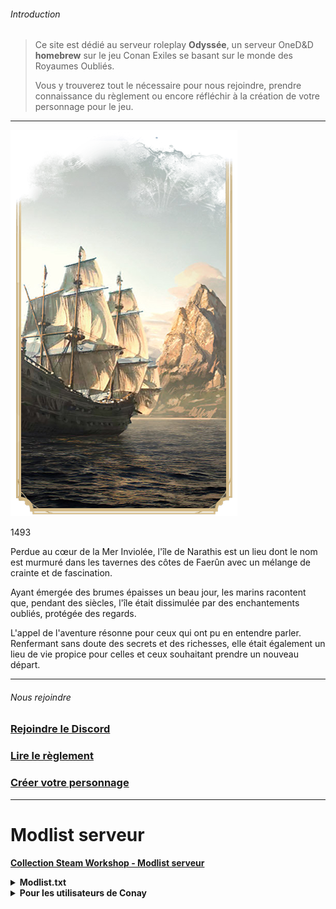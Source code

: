 ###### Introduction

>Ce site est dédié au serveur roleplay **Odyssée**, un serveur OneD&D **homebrew** sur le jeu Conan Exiles se basant sur le monde des Royaumes Oubliés.
>
>Vous y trouverez tout le nécessaire pour nous rejoindre, prendre connaissance du règlement ou encore réfléchir à la création de votre personnage pour le jeu.

---

<div class="bloc-intro">
    <img src="_media\pres-introduction.png" alt="Introduction" class="img-intro" data-no-zoom />
        <div class="bloc-texte-intro">
            <div class="intro">
                <p>1493</p>
            </div>
            <div class="texte-intro">
                <p>Perdue au cœur de la Mer Inviolée, l'île de Narathis est un lieu dont le nom est murmuré dans les tavernes des côtes de Faerûn avec un mélange de crainte et de fascination.</p>
                <p>Ayant émergée des brumes épaisses un beau jour, les marins racontent que, pendant des siècles, l'île était dissimulée par des enchantements oubliés, protégée des regards.</p>
                <p>L'appel de l'aventure résonne pour ceux qui ont pu en entendre parler. Renfermant sans doute des secrets et des richesses, elle était également un lieu de vie propice pour celles et ceux souhaitant prendre un nouveau départ.</p>
            </div>
        </div>
</div>

---

###### Nous rejoindre

<div class="gallery-home">
  <div class="gallery-item">
    <a href="https://discord.gg/ZFxCyXwCjY" target="_blank">
      <i class="fab fa-discord home-icon"></i>
      <h3>Rejoindre le Discord</h3>
    </a>
  </div>
  <div class="gallery-item">
    <a href="#/reglement">
      <i class="fas fa-book home-icon"></i>
      <h3>Lire le règlement</h3>
    </a>
  </div>
  <div class="gallery-item">
    <a href="#/especes">
      <i class="fas fa-user-edit home-icon"></i>
      <h3>Créer votre personnage</h3>
    </a>
  </div>
</div>

---

# Modlist serveur

**[Collection Steam Workshop - Modlist serveur](https://steamcommunity.com/workshop/filedetails/?id=3351472692)**

<details>
<summary><strong>Modlist.txt</strong></summary>

```
........\steamapps\workshop\content\440900\1823412793/ModControlPanel.pak
........\steamapps\workshop\content\440900\3373599765\KnightsSanity.pak
........\steamapps\workshop\content\440900\1369802940/Emberlight.pak
........\steamapps\workshop\content\440900\2752945598/Beyond_Decor_II.pak
........\steamapps\workshop\content\440900\2474566370/Beyond_Decor.pak
........\steamapps\workshop\content\440900\3261081547/Beyond_Cities.pak
........\steamapps\workshop\content\440900\2250037083/RavencrestCouriers.pak
........\steamapps\workshop\content\440900\1414531358/Asghaard_deco_and_placeables.pak
........\steamapps\workshop\content\440900\2871328013/DungeonMasterTools.pak
........\steamapps\workshop\content\440900\1928978003/NorthernTimber.pak
........\steamapps\workshop\content\440900\1855055876/ArenaPier.pak
........\steamapps\workshop\content\440900\2095912535/Asghaard_Desert_Town.pak
........\steamapps\workshop\content\440900\2411388528/SandAndStone.pak
........\steamapps\workshop\content\440900\2279131041/Asghaard_Ancient_Civilization.pak
........\steamapps\workshop\content\440900\3162040476/Beyond_Architect.pak
........\steamapps\workshop\content\440900\2806095907/Dudes_Creative_Constructions.pak
........\steamapps\workshop\content\440900\3353695848/Dudes_Construction_Hammer.pak
........\steamapps\workshop\content\440900\3299815811/FireAndIce.pak
........\steamapps\workshop\content\440900\2723987721/Pythagoras_Support_Beams.pak
........\steamapps\workshop\content\440900\2744140111/SvS3.pak
........\steamapps\workshop\content\440900\1889798538/SvS2.pak
........\steamapps\workshop\content\440900\1705201022/SvS_Extended.pak
........\steamapps\workshop\content\440900\2854276803/EvilsCabinet.pak
........\steamapps\workshop\content\440900\3216398799/LadysOfEvil.pak
........\steamapps\workshop\content\440900\3073504073/Agonys-Attic.pak
........\steamapps\workshop\content\440900\2982469779/JCF.pak
........\steamapps\workshop\content\440900\3362177073/JCF2.pak
........\steamapps\workshop\content\440900\3086070534/JCACC.pak
........\steamapps\workshop\content\440900\3210360389/RRA.pak
........\steamapps\workshop\content\440900\3100719163/EvilSA.pak
........\steamapps\workshop\content\440900\3326354818/immersivearmor.pak
........\steamapps\workshop\content\440900\2963680793/LoD_MetalAndFlesh.pak
........\steamapps\workshop\content\440900\1976970830/GrimProductions.pak
........\steamapps\workshop\content\440900\3008860121/Cookie_Skinnery.pak
........\steamapps\workshop\content\440900\2050780234/BarbarianBarber.pak
........\steamapps\workshop\content\440900\3248573436/Attic-Hair.pak
........\steamapps\workshop\content\440900\3221682299/Sel_heads1.pak
........\steamapps\workshop\content\440900\2799362941/maleNewFaces.pak
........\steamapps\workshop\content\440900\3000822644/femaleLegacyFaces.pak
........\steamapps\workshop\content\440900\2772364595/femaleNewFaces.pak
........\steamapps\workshop\content\440900\3172623603/wrweazNewFaces_for_totCustom.pak
........\steamapps\workshop\content\440900\2794943951/HighmanesArsenal.pak
........\steamapps\workshop\content\440900\1629644846/KerozardsParagonLeveling.pak
........\steamapps\workshop\content\440900\933782986/ExilesExtreme.pak
........\steamapps\workshop\content\440900\2644416526/Beyond_Stations.pak
........\steamapps\workshop\content\440900\2097790925/TestingRaceMod.pak
........\steamapps\workshop\content\440900\2384014945/Grim_Wonderbody_reupload.pak
........\steamapps\workshop\content\440900\3350115820/ProjectNWNX.pak
........\steamapps\workshop\content\440900\2300463941/Devious_Desires.pak
........\steamapps\workshop\content\440900\1369743238/No_Building_Placement_Restrictions.pak
........\steamapps\workshop\content\440900\3361421897/ODMod.pak
........\steamapps\workshop\content\440900\3036057084/ModAdmin.pak
........\steamapps\workshop\content\440900\3036058836/RoleplayRedux.pak
........\steamapps\workshop\content\440900\2677532697/TotImmersiveHud.pak
........\steamapps\workshop\content\440900\2850232250/TotAdmin.pak
........\steamapps\workshop\content\440900\3296083010/TotModuleDeath.pak
........\steamapps\workshop\content\440900\2847709656/TotChat.pak
........\steamapps\workshop\content\440900\2886779102/TotCustom.pak
........\steamapps\workshop\content\440900\2762696414/matswapper.pak
```

</details>

<details>

Si vous utilisez **[Conay](https://ratajmods.net/conay)** (un launcher alternatif permettant d'avoir plusieurs modlists), créez un fichier .json "odyssee" et placez le dans le dossier ```servers``` de Conay.

<summary><strong>Pour les utilisateurs de Conay</strong></summary>

```
{
    "name": "odyssee",
    "ip": "82.65.103.36:7777",
    "mods": [
        "1823412793/ModControlPanel.pak",
        "3373599765/KnightsSanity.pak",
        "1369802940/Emberlight.pak",
        "2752945598/Beyond_Decor_II.pak",
        "2474566370/Beyond_Decor.pak",
        "3261081547/Beyond_Cities.pak",
        "2250037083/RavencrestCouriers.pak",
        "1414531358/Asghaard_deco_and_placeables.pak",
        "2871328013/DungeonMasterTools.pak",
        "1928978003/NorthernTimber.pak",
        "1855055876/ArenaPier.pak",
        "2095912535/Asghaard_Desert_Town.pak",
        "2411388528/SandAndStone.pak",
        "2279131041/Asghaard_Ancient_Civilization.pak",
        "3162040476/Beyond_Architect.pak",
        "2806095907/Dudes_Creative_Constructions.pak",
        "3353695848/Dudes_Construction_Hammer.pak",
        "3299815811/FireAndIce.pak",
        "2723987721/Pythagoras_Support_Beams.pak",
        "2744140111/SvS3.pak",
        "1889798538/SvS2.pak",
        "1705201022/SvS_Extended.pak",
        "2854276803/EvilsCabinet.pak",
        "3216398799/LadysOfEvil.pak",
        "3073504073/Agonys-Attic.pak",
        "2982469779/JCF.pak",
        "3362177073/JCF2.pak",
        "3086070534/JCACC.pak",
        "3210360389/RRA.pak",
        "3100719163/EvilSA.pak",
        "3326354818/immersivearmor.pak",
        "2963680793/LoD_MetalAndFlesh.pak",
        "1976970830/GrimProductions.pak",
        "3008860121/Cookie_Skinnery.pak",
        "2050780234/BarbarianBarber.pak",
        "3248573436/Attic-Hair.pak",
        "3221682299/Sel_heads1.pak",
        "2799362941/maleNewFaces.pak",
        "3000822644/femaleLegacyFaces.pak",
        "2772364595/femaleNewFaces.pak",
        "3172623603/wrweazNewFaces_for_totCustom.pak",
        "2794943951/HighmanesArsenal.pak",
        "1629644846/KerozardsParagonLeveling.pak",
        "933782986/ExilesExtreme.pak",
        "2644416526/Beyond_Stations.pak",
        "2097790925/TestingRaceMod.pak",
        "2384014945/Grim_Wonderbody_reupload.pak",
        "3350115820/ProjectNWNX.pak",
        "2300463941/Devious_Desires.pak",
        "1369743238/No_Building_Placement_Restrictions.pak",
        "3361421897/ODMod.pak",
        "3036057084/ModAdmin.pak",
        "3036058836/RoleplayRedux.pak",
        "2677532697/TotImmersiveHud.pak",
        "2850232250/TotAdmin.pak",
        "3296083010/TotModuleDeath.pak",
        "2847709656/TotChat.pak",
        "2886779102/TotCustom.pak",
        "2762696414/matswapper.pak"
    ]
}
```

</details>